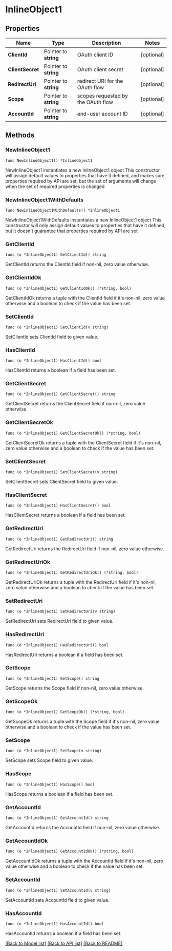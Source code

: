 # InlineObject1

## Properties

Name | Type | Description | Notes
------------ | ------------- | ------------- | -------------
**ClientId** | Pointer to **string** | OAuth client ID | [optional] 
**ClientSecret** | Pointer to **string** | OAuth client secret | [optional] 
**RedirectUri** | Pointer to **string** | redirect URI for the OAuth flow | [optional] 
**Scope** | Pointer to **string** | scopes requested by the OAuth flow | [optional] 
**AccountId** | Pointer to **string** | end-user account ID | [optional] 

## Methods

### NewInlineObject1

`func NewInlineObject1() *InlineObject1`

NewInlineObject1 instantiates a new InlineObject1 object
This constructor will assign default values to properties that have it defined,
and makes sure properties required by API are set, but the set of arguments
will change when the set of required properties is changed

### NewInlineObject1WithDefaults

`func NewInlineObject1WithDefaults() *InlineObject1`

NewInlineObject1WithDefaults instantiates a new InlineObject1 object
This constructor will only assign default values to properties that have it defined,
but it doesn't guarantee that properties required by API are set

### GetClientId

`func (o *InlineObject1) GetClientId() string`

GetClientId returns the ClientId field if non-nil, zero value otherwise.

### GetClientIdOk

`func (o *InlineObject1) GetClientIdOk() (*string, bool)`

GetClientIdOk returns a tuple with the ClientId field if it's non-nil, zero value otherwise
and a boolean to check if the value has been set.

### SetClientId

`func (o *InlineObject1) SetClientId(v string)`

SetClientId sets ClientId field to given value.

### HasClientId

`func (o *InlineObject1) HasClientId() bool`

HasClientId returns a boolean if a field has been set.

### GetClientSecret

`func (o *InlineObject1) GetClientSecret() string`

GetClientSecret returns the ClientSecret field if non-nil, zero value otherwise.

### GetClientSecretOk

`func (o *InlineObject1) GetClientSecretOk() (*string, bool)`

GetClientSecretOk returns a tuple with the ClientSecret field if it's non-nil, zero value otherwise
and a boolean to check if the value has been set.

### SetClientSecret

`func (o *InlineObject1) SetClientSecret(v string)`

SetClientSecret sets ClientSecret field to given value.

### HasClientSecret

`func (o *InlineObject1) HasClientSecret() bool`

HasClientSecret returns a boolean if a field has been set.

### GetRedirectUri

`func (o *InlineObject1) GetRedirectUri() string`

GetRedirectUri returns the RedirectUri field if non-nil, zero value otherwise.

### GetRedirectUriOk

`func (o *InlineObject1) GetRedirectUriOk() (*string, bool)`

GetRedirectUriOk returns a tuple with the RedirectUri field if it's non-nil, zero value otherwise
and a boolean to check if the value has been set.

### SetRedirectUri

`func (o *InlineObject1) SetRedirectUri(v string)`

SetRedirectUri sets RedirectUri field to given value.

### HasRedirectUri

`func (o *InlineObject1) HasRedirectUri() bool`

HasRedirectUri returns a boolean if a field has been set.

### GetScope

`func (o *InlineObject1) GetScope() string`

GetScope returns the Scope field if non-nil, zero value otherwise.

### GetScopeOk

`func (o *InlineObject1) GetScopeOk() (*string, bool)`

GetScopeOk returns a tuple with the Scope field if it's non-nil, zero value otherwise
and a boolean to check if the value has been set.

### SetScope

`func (o *InlineObject1) SetScope(v string)`

SetScope sets Scope field to given value.

### HasScope

`func (o *InlineObject1) HasScope() bool`

HasScope returns a boolean if a field has been set.

### GetAccountId

`func (o *InlineObject1) GetAccountId() string`

GetAccountId returns the AccountId field if non-nil, zero value otherwise.

### GetAccountIdOk

`func (o *InlineObject1) GetAccountIdOk() (*string, bool)`

GetAccountIdOk returns a tuple with the AccountId field if it's non-nil, zero value otherwise
and a boolean to check if the value has been set.

### SetAccountId

`func (o *InlineObject1) SetAccountId(v string)`

SetAccountId sets AccountId field to given value.

### HasAccountId

`func (o *InlineObject1) HasAccountId() bool`

HasAccountId returns a boolean if a field has been set.


[[Back to Model list]](../README.md#documentation-for-models) [[Back to API list]](../README.md#documentation-for-api-endpoints) [[Back to README]](../README.md)


